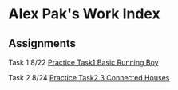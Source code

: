 
# Alex Pak's Work Index

## Assignments

Task 1 8/22
[Practice Task1 Basic Running Boy](Practice_Task1.md)

Task 2 8/24
[Practice Task2 3 Connected Houses](Practice_Task2)





